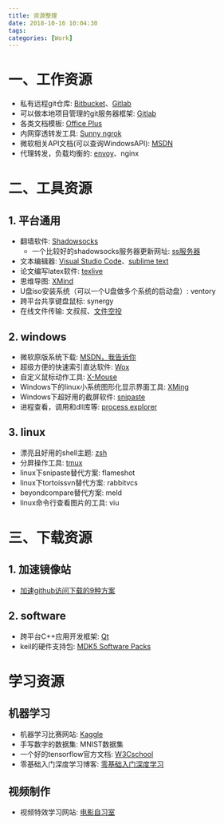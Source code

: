 ```yaml
---
title: 资源整理
date: 2018-10-16 10:04:30
tags:
categories: [Work]
---
```


# 一、工作资源

- 私有远程git仓库: [Bitbucket][6]、[Gitlab][7]
- 可以做本地项目管理的git服务器框架: [Gitlab][7]
- 各类文档模板: [Office Plus][9]
- 内网穿透转发工具: [Sunny ngrok][10]
- 微软相关API文档(可以查询WindowsAPI): [MSDN](https://msdn.microsoft.com/library/)
- 代理转发，负载均衡的: [envoy](https://www.servicemesher.com/envoy/intro/what_is_envoy.html)、nginx

# 二、工具资源

## 1. 平台通用

- 翻墙软件: [Shadowsocks][3]
    - 一个比较好的shadowsocks服务器更新网址: [ss服务器][4]
- 文本编辑器: [Visual Studio Code](https://code.visualstudio.com/)、[sublime text](http://www.sublimetext.com/)
- 论文编写latex软件: [texlive](http://tug.org/texlive/)
- 思维导图: [XMind](https://www.xmind.net/)
- U盘iso安装系统（可以一个U盘做多个系统的启动盘）: ventory
- 跨平台共享键盘鼠标: synergy
- 在线文件传输: 文叔叔、[文件空投](https://airportal.cn/)

## 2. windows

- 微软原版系统下载: [MSDN，我告诉你](https://msdn.itellyou.cn/)
- 超级方便的快速索引直达软件: [Wox][1]
- 自定义鼠标动作工具: [X-Mouse][11]
- Windows下的linux小系统图形化显示界面工具: [XMing][12]
- Windows下超好用的截屏软件: [snipaste](https://zh.snipaste.com/download.html)
- 进程查看，调用和dll库等: [process explorer](https://docs.microsoft.com/zh-cn/sysinternals/downloads/process-explorer)

## 3. linux

- 漂亮且好用的shell主题: [zsh][13]
- 分屏操作工具: [tmux]((/pages/2018-09-16-shellStudy/#tmux))
- linux下snipaste替代方案: flameshot
- linux下tortoissvn替代方案: rabbitvcs
- beyondcompare替代方案: meld
- linux命令行查看图片的工具: viu

# 三、下载资源

## 1. 加速镜像站

- [加速github访问下载的9种方案](https://www.cnblogs.com/july-sunny/p/13697156.html)

## 2. software

- 跨平台C++应用开发框架: [Qt][5]
- keil的硬件支持包: [MDK5 Software Packs][8]

# 学习资源

## 机器学习

- 机器学习比赛网站: [Kaggle][2]
- 手写数字的数据集: MNIST数据集
- 一个好的tensorflow官方文档: [W3Cschool](https://www.w3cschool.cn/tensorflow_python/)
- 零基础入门深度学习博客: [零基础入门深度学习](https://www.zybuluo.com/hanbingtao/note/433855)

## 视频制作

- 视频特效学习网站: [电影自习室](https://www.vmovier.com/series/45/1?from=series_post_intro)

[1]: https://github.com/Wox-launcher/Wox
[2]: https://www.kaggle.com/
[3]: https://github.com/search?q=shadowsocks
[4]: https://github.com/Alvin9999/new-pac/wiki/ss%E5%85%8D%E8%B4%B9%E8%B4%A6%E5%8F%B7
[5]: http://download.qt.io/archive/qt/
[6]: https://bitbucket.org
[7]: https://about.gitlab.com/
[8]: http://www.keil.com/dd2/Pack/
[9]: http://www.officeplus.cn/Template/Home.shtml
[10]: https://www.ngrok.cc/
[11]: https://x-mouse-button-control.en.softonic.com/
[12]: https://sourceforge.net/projects/xming/
[13]: /pages/2018-10-25-zshConfig/
